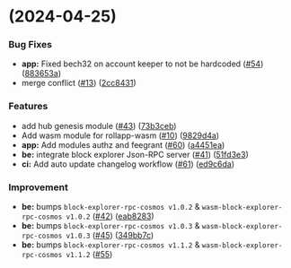 #  (2024-04-25)


### Bug Fixes

* **app:** Fixed bech32 on account keeper to not be hardcoded  ([#54](https://github.com/dymensionxyz/rollapp-wasm/issues/54)) ([883653a](https://github.com/dymensionxyz/rollapp-wasm/commit/883653af7053450af80719e1cfd93e8309ba7a7d))
* merge conflict ([#13](https://github.com/dymensionxyz/rollapp-wasm/issues/13)) ([2cc8431](https://github.com/dymensionxyz/rollapp-wasm/commit/2cc8431a3dc57a60efece2a485c7298c08d22ecb))


### Features

* add hub genesis module ([#43](https://github.com/dymensionxyz/rollapp-wasm/issues/43)) ([73b3ceb](https://github.com/dymensionxyz/rollapp-wasm/commit/73b3cebef6c159494f0a4074ef5edb804b82bf0c))
* Add wasm module for rollapp-wasm ([#10](https://github.com/dymensionxyz/rollapp-wasm/issues/10)) ([9829d4a](https://github.com/dymensionxyz/rollapp-wasm/commit/9829d4a10b9f7928c98151b7295b20f0d54a8ad0))
* **app:** Add modules authz and feegrant ([#60](https://github.com/dymensionxyz/rollapp-wasm/issues/60)) ([a4451ea](https://github.com/dymensionxyz/rollapp-wasm/commit/a4451eaebd11eb49c89a40c239f6dd8593f201d1))
* **be:** integrate block explorer Json-RPC server ([#41](https://github.com/dymensionxyz/rollapp-wasm/issues/41)) ([51fd3e3](https://github.com/dymensionxyz/rollapp-wasm/commit/51fd3e36a0404d68325c64f79f65a15afc3be82a))
* **ci:** Add auto update changelog workflow ([#61](https://github.com/dymensionxyz/rollapp-wasm/issues/61)) ([ed9c6da](https://github.com/dymensionxyz/rollapp-wasm/commit/ed9c6da98f33a9842ae83007b46bc074f67d2152))


### Improvement

* **be:** bumps `block-explorer-rpc-cosmos v1.0.2` & `wasm-block-explorer-rpc-cosmos v1.0.2` ([#42](https://github.com/dymensionxyz/rollapp-wasm/issues/42)) ([eab8283](https://github.com/dymensionxyz/rollapp-wasm/commit/eab82830f8ac5586cdc5d67f134fe52cda48f502))
* **be:** bumps `block-explorer-rpc-cosmos v1.0.3` & `wasm-block-explorer-rpc-cosmos v1.0.3` ([#45](https://github.com/dymensionxyz/rollapp-wasm/issues/45)) ([349bb7c](https://github.com/dymensionxyz/rollapp-wasm/commit/349bb7cf51b954aba087f951bdce02f914d32d6c))
* **be:** bumps `block-explorer-rpc-cosmos v1.1.2` & `wasm-block-explorer-rpc-cosmos v1.1.2` ([#55](https://github.com/dymensionxyz/rollapp-wasm/issues/55))


